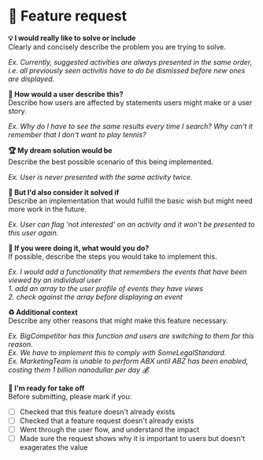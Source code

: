 # 💎 Feature request

**💡 I would really like to solve or include**   
Clearly and concisely describe the problem you are trying to solve.   

*Ex. Currently, suggested activities are always presented in the same order, i.e. all previously seen activitis have to do be dismissed before new ones are displayed.*   

**👶 How would a user describe this?**   
Describe how users are affected by statements users might make or a user story.  
  
  
*Ex. Why do I have  to see the same results every time I search? Why can't it remember that I don't want to play tennis?*   

**🏆 My dream solution would be**  
Describe the best possible scenario of this being implemented.  

*Ex. User is never presented with the same activity twice.*  

**:2nd_place_medal: But I'd also consider it solved if**    
Describe an implementation that would fulfill the basic wish but might need more work in the future.  

*Ex. User can flag 'not interested' on an activity and it won't be presented to this user again.*  

**💭 If you were doing it, what would you do?**   
If possible, describe the steps you would take to implement this.   

*Ex. I would add a functionality that remembers the events that have been viewed by an individual user*   
*1. add an array to the user profile of events they have views*   
*2. check against the array before displaying an event*    

**♻️ Additional context**  
Describe any other reasons that might make this feature necessary.  

*Ex. BigCompetitor has this function and users are switching to them for this reason.*    
*Ex. We have to implement this to comply with SomeLegalStandard.*    
*Ex. MarketingTeam is unable to perform ABX until ABZ has been enabled, costing them 1 billion nanodullar per day 💰*

**🚀 I'm ready for take off**  
Before submitting, please mark if you:  
- [ ] Checked that this feature doesn't already exists  
- [ ] Checked that a feature request doesn't already exists  
- [ ] Went through the user flow, and understand the impact  
- [ ] Made sure the request shows why it is important to users but doesn't exagerates the value  
